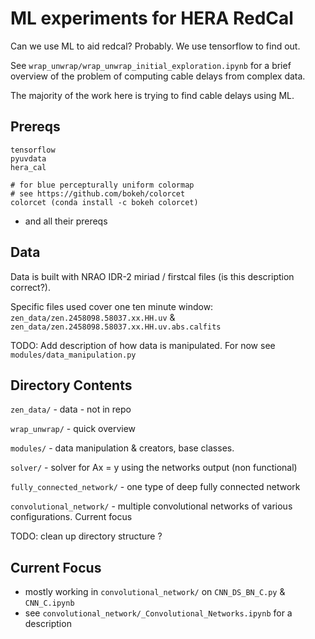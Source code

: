 # ML experiments for HERA RedCal

Can we use ML to aid redcal? Probably. We use tensorflow to find out.

See `wrap_unwrap/wrap_unwrap_initial_exploration.ipynb` for a brief overview of the problem of computing cable delays from complex data.

The majority of the work here is trying to find cable delays using ML.

## Prereqs

```
tensorflow
pyuvdata
hera_cal

# for blue percepturally uniform colormap
# see https://github.com/bokeh/colorcet
colorcet (conda install -c bokeh colorcet)
``` 

- and all their prereqs

## Data

Data is built with NRAO IDR-2 miriad / firstcal files (is this description correct?).

 Specific files used cover one ten minute window:
`zen_data/zen.2458098.58037.xx.HH.uv` &
`zen_data/zen.2458098.58037.xx.HH.uv.abs.calfits`

TODO: Add description of how data is manipulated. For now see `modules/data_manipulation.py`

## Directory Contents
`zen_data/` - data - not in repo

`wrap_unwrap/` - quick overview

`modules/` - data manipulation & creators, base classes. 

`solver/` - solver for Ax = y using the networks output (non functional)

`fully_connected_network/` - one type of deep fully connected network

`convolutional_network/` - multiple convolutional networks of various configurations. Current focus

TODO: clean up directory structure ?

## Current Focus
 - mostly working in `convolutional_network/` on `CNN_DS_BN_C.py` & `CNN_C.ipynb`
  - see `convolutional_network/_Convolutional_Networks.ipynb` for a description
